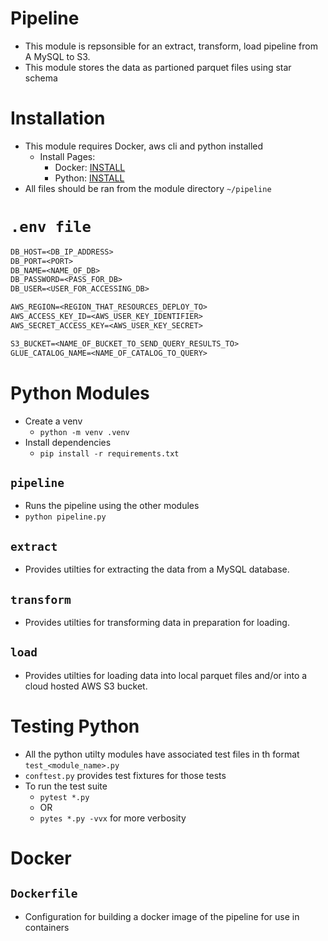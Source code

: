 # Pipeline

- This module is repsonsible for an extract, transform, load pipeline from A MySQL to S3.
- This module stores the data as partioned parquet files using star schema

# Installation

- This module requires Docker, aws cli and python installed
    - Install Pages:
        - Docker: [INSTALL](https://www.docker.com/products/docker-desktop/)
        - Python: [INSTALL](https://www.python.org/downloads/)
- All files should be ran from the module directory `~/pipeline`

# `.env file`

```txt
DB_HOST=<DB_IP_ADDRESS>
DB_PORT=<PORT>
DB_NAME=<NAME_OF_DB>
DB_PASSWORD=<PASS_FOR_DB>
DB_USER=<USER_FOR_ACCESSING_DB>

AWS_REGION=<REGION_THAT_RESOURCES_DEPLOY_TO>
AWS_ACCESS_KEY_ID=<AWS_USER_KEY_IDENTIFIER>
AWS_SECRET_ACCESS_KEY=<AWS_USER_KEY_SECRET>

S3_BUCKET=<NAME_OF_BUCKET_TO_SEND_QUERY_RESULTS_TO>
GLUE_CATALOG_NAME=<NAME_OF_CATALOG_TO_QUERY>
```

# Python Modules

- Create a venv
    - `python -m venv .venv`
- Install dependencies
    - `pip install -r requirements.txt`

## `pipeline`

- Runs the pipeline using the other modules
- `python pipeline.py`

## `extract`

- Provides utilties for extracting the data from a MySQL database.

## `transform`

- Provides utilties for transforming data in preparation for loading.

## `load`

- Provides utilties for loading data into local parquet files and/or into a cloud hosted AWS S3 bucket.

# Testing Python

- All the python utilty modules have associated test files in th format `test_<module_name>.py`
- `conftest.py` provides test fixtures for those tests
- To run the test suite
    - `pytest *.py`
    - OR
    - `pytes *.py -vvx` for more verbosity

# Docker

## `Dockerfile`

- Configuration for building a docker image of the pipeline for use in containers
